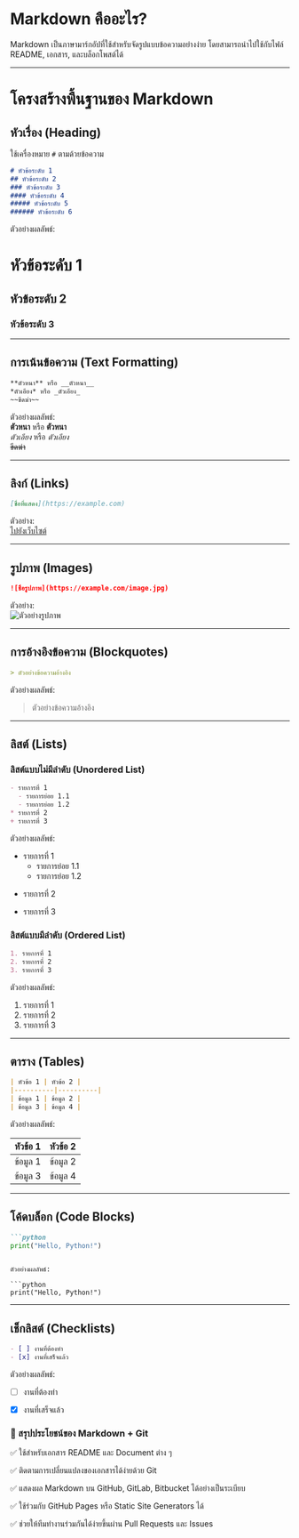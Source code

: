 # Markdown คืออะไร?

Markdown เป็นภาษามาร์กอัปที่ใช้สำหรับจัดรูปแบบข้อความอย่างง่าย โดยสามารถนำไปใช้กับไฟล์ README, เอกสาร, และบล็อกโพสต์ได้ 

---

# โครงสร้างพื้นฐานของ Markdown

## หัวเรื่อง (Heading)

ใช้เครื่องหมาย `#` ตามด้วยข้อความ

```markdown
# หัวข้อระดับ 1
## หัวข้อระดับ 2
### หัวข้อระดับ 3
#### หัวข้อระดับ 4
##### หัวข้อระดับ 5
###### หัวข้อระดับ 6
```

ตัวอย่างผลลัพธ์:

# หัวข้อระดับ 1  
## หัวข้อระดับ 2  
### หัวข้อระดับ 3  

---

## การเน้นข้อความ (Text Formatting)

```markdown
**ตัวหนา** หรือ __ตัวหนา__  
*ตัวเอียง* หรือ _ตัวเอียง_  
~~ขีดฆ่า~~  
```

ตัวอย่างผลลัพธ์:  
**ตัวหนา** หรือ __ตัวหนา__  
*ตัวเอียง* หรือ _ตัวเอียง_  
~~ขีดฆ่า~~  

---

## ลิงก์ (Links)

```markdown
[ชื่อที่แสดง](https://example.com)
```

ตัวอย่าง:  
[ไปยังเว็บไซต์](https://example.com)

---

## รูปภาพ (Images)

```markdown
![ชื่อรูปภาพ](https://example.com/image.jpg)
```

ตัวอย่าง:  
![ตัวอย่างรูปภาพ](https://static.vecteezy.com/system/resources/thumbnails/036/324/708/small/ai-generated-picture-of-a-tiger-walking-in-the-forest-photo.jpg)

---

## การอ้างอิงข้อความ (Blockquotes)

```markdown
> ตัวอย่างข้อความอ้างอิง
```

ตัวอย่างผลลัพธ์:
> ตัวอย่างข้อความอ้างอิง

---

## ลิสต์ (Lists)

### ลิสต์แบบไม่มีลำดับ (Unordered List)

```markdown
- รายการที่ 1
  - รายการย่อย 1.1
  - รายการย่อย 1.2
* รายการที่ 2
+ รายการที่ 3
```

ตัวอย่างผลลัพธ์:
- รายการที่ 1
  - รายการย่อย 1.1
  - รายการย่อย 1.2
* รายการที่ 2
+ รายการที่ 3

### ลิสต์แบบมีลำดับ (Ordered List)

```markdown
1. รายการที่ 1
2. รายการที่ 2
3. รายการที่ 3
```

ตัวอย่างผลลัพธ์:
1. รายการที่ 1
2. รายการที่ 2
3. รายการที่ 3

---

## ตาราง (Tables)

```markdown
| หัวข้อ 1 | หัวข้อ 2 |
|----------|----------|
| ข้อมูล 1 | ข้อมูล 2 |
| ข้อมูล 3 | ข้อมูล 4 |
```

ตัวอย่างผลลัพธ์:

| หัวข้อ 1 | หัวข้อ 2 |
|----------|----------|
| ข้อมูล 1 | ข้อมูล 2 |
| ข้อมูล 3 | ข้อมูล 4 |

---

## โค้ดบล็อก (Code Blocks)

```markdown
```python
print("Hello, Python!")
```
```

ตัวอย่างผลลัพธ์:

```python
print("Hello, Python!")
```

---

## เช็กลิสต์ (Checklists)

```markdown
- [ ] งานที่ต้องทำ
- [x] งานที่เสร็จแล้ว
```

ตัวอย่างผลลัพธ์:
- [ ] งานที่ต้องทำ
- [x] งานที่เสร็จแล้ว


### 🎯 สรุปประโยชน์ของ Markdown + Git

✅ ใช้สำหรับเอกสาร README และ Document ต่าง ๆ

✅ ติดตามการเปลี่ยนแปลงของเอกสารได้ง่ายด้วย Git

✅ แสดงผล Markdown บน GitHub, GitLab, Bitbucket ได้อย่างเป็นระเบียบ

✅ ใช้ร่วมกับ GitHub Pages หรือ Static Site Generators ได้

✅ ช่วยให้ทีมทำงานร่วมกันได้ง่ายขึ้นผ่าน Pull Requests และ Issues
